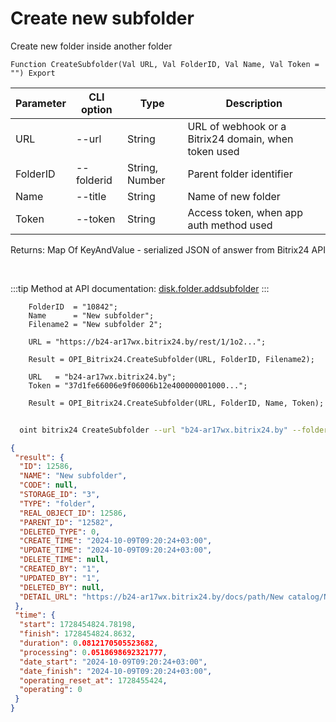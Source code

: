﻿---
sidebar_position: 2
---

# Create new subfolder
 Create new folder inside another folder



`Function CreateSubfolder(Val URL, Val FolderID, Val Name, Val Token = "") Export`

  | Parameter | CLI option | Type | Description |
  |-|-|-|-|
  | URL | --url | String | URL of webhook or a Bitrix24 domain, when token used |
  | FolderID | --folderid | String, Number | Parent folder identifier |
  | Name | --title | String | Name of new folder |
  | Token | --token | String | Access token, when app auth method used |

  
  Returns:  Map Of KeyAndValue - serialized JSON of answer from Bitrix24 API

<br/>

:::tip
Method at API documentation: [disk.folder.addsubfolder](https://dev.1c-bitrix.ru/rest_help/disk/folder/disk_folder_addsubfolder.php)
:::
<br/>


```bsl title="Code example"
    FolderID  = "10842";
    Name      = "New subfolder";
    Filename2 = "New subfolder 2";

    URL = "https://b24-ar17wx.bitrix24.by/rest/1/1o2...";

    Result = OPI_Bitrix24.CreateSubfolder(URL, FolderID, Filename2);

    URL   = "b24-ar17wx.bitrix24.by";
    Token = "37d1fe66006e9f06006b12e400000001000...";

    Result = OPI_Bitrix24.CreateSubfolder(URL, FolderID, Name, Token);
```



```sh title="CLI command example"
    
  oint bitrix24 CreateSubfolder --url "b24-ar17wx.bitrix24.by" --folderid "5016" --title %title% --token "fe3fa966006e9f06006b12e400000001000..."

```

```json title="Result"
{
 "result": {
  "ID": 12586,
  "NAME": "New subfolder",
  "CODE": null,
  "STORAGE_ID": "3",
  "TYPE": "folder",
  "REAL_OBJECT_ID": 12586,
  "PARENT_ID": "12582",
  "DELETED_TYPE": 0,
  "CREATE_TIME": "2024-10-09T09:20:24+03:00",
  "UPDATE_TIME": "2024-10-09T09:20:24+03:00",
  "DELETE_TIME": null,
  "CREATED_BY": "1",
  "UPDATED_BY": "1",
  "DELETED_BY": null,
  "DETAIL_URL": "https://b24-ar17wx.bitrix24.by/docs/path/New catalog/New subfolder"
 },
 "time": {
  "start": 1728454824.78198,
  "finish": 1728454824.8632,
  "duration": 0.0812170505523682,
  "processing": 0.0518698692321777,
  "date_start": "2024-10-09T09:20:24+03:00",
  "date_finish": "2024-10-09T09:20:24+03:00",
  "operating_reset_at": 1728455424,
  "operating": 0
 }
}
```
